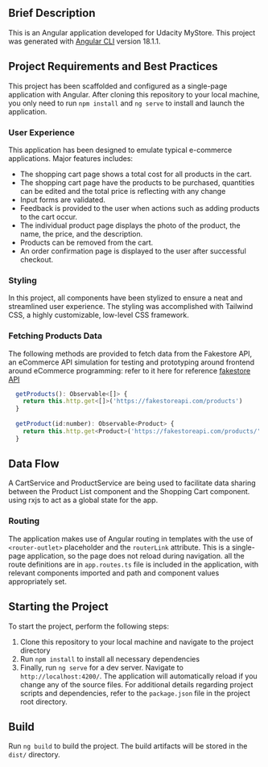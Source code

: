 ## Brief Description

This is an Angular application developed for Udacity MyStore. This project was generated
with [Angular CLI](https://github.com/angular/angular-cli) version 18.1.1.

## Project Requirements and Best Practices

This project has been scaffolded and configured as a single-page application with Angular. After cloning this repository
to your local machine, you only need to run `npm install` and `ng serve` to install and launch the application.

### User Experience

This application has been designed to emulate typical e-commerce applications. Major features includes:

* The shopping cart page shows a total cost for all products in the cart.
* The shopping cart page have the products to be purchased, quantities can be edited and the total price is reflecting with any change
* Input forms are validated.
* Feedback is provided to the user when actions such as adding products to the cart occur.
* The individual product page displays the photo of the product, the name, the price, and the description.
* Products can be removed from the cart.
* An order confirmation page is displayed to the user after successful checkout.

### Styling

In this project, all components have been stylized to ensure a neat and streamlined user experience. The styling was accomplished with Tailwind CSS, a highly customizable, low-level CSS framework.

### Fetching Products Data

The following methods are provided to fetch data from the Fakestore API, an eCommerce API simulation for testing and prototyping around frontend around eCommerce programming:
refer to it here for reference [fakestore API](https://fakestoreapi.com/docs)
```js
  getProducts(): Observable<[]> {
    return this.http.get<[]>('https://fakestoreapi.com/products')
  }
  
  getProduct(id:number): Observable<Product> {
    return this.http.get<Product>('https://fakestoreapi.com/products/' + id)
  }
```

## Data Flow

A CartService and ProductService are being used to facilitate data sharing between the Product List component and the Shopping Cart component.
using rxjs to act as a global state for the app.

### Routing

The application makes use of Angular routing in templates with the use of `<router-outlet>` placeholder and
the `routerLink` attribute. This is a single-page application, so the page does not reload during navigation.
all the route definitions are in `app.routes.ts` file is included in the application, with relevant components imported and path and component values
appropriately set.

## Starting the Project

To start the project, perform the following steps:

1. Clone this repository to your local machine and navigate to the project directory
2. Run `npm install` to install all necessary dependencies
3. Finally, run `ng serve` for a dev server. Navigate to `http://localhost:4200/`. The application will automatically
   reload if you change any of the source files.
   For additional details regarding project scripts and dependencies, refer to the `package.json` file in the project
   root directory.

## Build

Run `ng build` to build the project. The build artifacts will be stored in the `dist/` directory.

